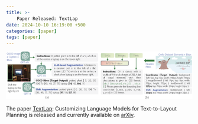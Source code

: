 ```yaml
---
title: >-
    Paper Released: TextLap
date: 2024-10-10 16:19:00 +500
categories: [paper]
tags: [paper]
---
```

![demo plot1](https://raw.githubusercontent.com/puar-playground/TextLap/refs/heads/main/figure/InstLLapv2_overview.png)

The paper [TextLap](https://github.com/puar-playground/TextLap): Customizing Language Models for Text-to-Layout Planning is released and currently available on [arXiv](https://arxiv.org/abs/2410.12844). <br />




